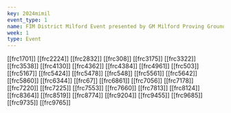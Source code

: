 ```yaml
---
key: 2024mimil
event_type: 1
name: FIM District Milford Event presented by GM Milford Proving Ground
week: 1
type: Event
---
```

[[frc1701]]
[[frc2224]]
[[frc2832]]
[[frc308]]
[[frc3175]]
[[frc3322]]
[[frc3538]]
[[frc4130]]
[[frc4362]]
[[frc4384]]
[[frc4961]]
[[frc503]]
[[frc5167]]
[[frc5424]]
[[frc5478]]
[[frc548]]
[[frc5561]]
[[frc5642]]
[[frc5860]]
[[frc6344]]
[[frc67]]
[[frc6861]]
[[frc7056]]
[[frc7178]]
[[frc7220]]
[[frc7225]]
[[frc7553]]
[[frc7660]]
[[frc7813]]
[[frc8124]]
[[frc8364]]
[[frc8519]]
[[frc8774]]
[[frc9204]]
[[frc9455]]
[[frc9685]]
[[frc9735]]
[[frc9765]]
